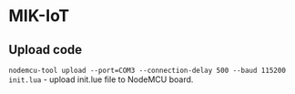 # MIK-IoT

## Upload code

``` nodemcu-tool upload --port=COM3 --connection-delay 500 --baud 115200 init.lua ``` - upload init.lue file to NodeMCU board.